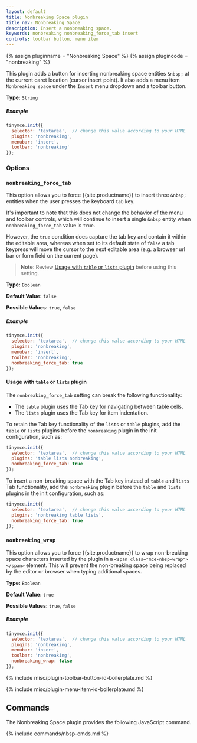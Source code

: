```yaml
---
layout: default
title: Nonbreaking Space plugin
title_nav: Nonbreaking Space
description: Insert a nonbreaking space.
keywords: nonbreaking nonbreaking_force_tab insert
controls: toolbar button, menu item
---
```


{% assign pluginname = "Nonbreaking Space" %}
{% assign plugincode = "nonbreaking" %}

This plugin adds a button for inserting nonbreaking space entities `&nbsp;` at the current caret location (cursor insert point). It also adds a menu item `Nonbreaking space` under the `Insert` menu dropdown and a toolbar button.

**Type:** `String`

##### Example

```js
tinymce.init({
  selector: 'textarea',  // change this value according to your HTML
  plugins: 'nonbreaking',
  menubar: 'insert',
  toolbar: 'nonbreaking'
});
```

### Options

### `nonbreaking_force_tab`

This option allows you to force {{site.productname}} to insert three `&nbsp;` entities when the user presses the keyboard `tab` key.

It's important to note that this does not change the behavior of the menu and toolbar controls, which will continue to insert a single `&nbsp` entity when `nonbreaking_force_tab` value is `true`.

However, the `true` condition does capture the tab key and contain it within the editable area, whereas when set to its default state of `false` a tab keypress will move the cursor to the next editable area (e.g. a browser url bar or form field on the current page).

> **Note**: Review [Usage with `table` or `lists` plugin](#usagewithtableorlistsplugin) before using this setting.

**Type:** `Boolean`

**Default Value:** `false`

**Possible Values:** `true`, `false`

##### Example

```js
tinymce.init({
  selector: 'textarea',  // change this value according to your HTML
  plugins: 'nonbreaking',
  menubar: 'insert',
  toolbar: 'nonbreaking',
  nonbreaking_force_tab: true
});
```

#### Usage with `table` or `lists` plugin

The `nonbreaking_force_tab` setting can break the following functionality:

- The `table` plugin uses the Tab key for navigating between table cells.
- The `lists` plugin uses the Tab key for item indentation.

To retain the Tab key functionality of the `lists` or `table` plugins, add the `table` or `lists` plugins before the `nonbreaking` plugin in the init configuration, such as:

```js
tinymce.init({
  selector: 'textarea',  // change this value according to your HTML
  plugins: 'table lists nonbreaking',
  nonbreaking_force_tab: true
});
```

To insert a non-breaking space with the Tab key instead of `table` and `lists` Tab functionality, add the `nonbreaking` plugin before the `table` and `lists` plugins in the init configuration, such as:

```js
tinymce.init({
  selector: 'textarea',  // change this value according to your HTML
  plugins: 'nonbreaking table lists',
  nonbreaking_force_tab: true
});
```

### `nonbreaking_wrap`

This option allows you to force {{site.productname}} to wrap non-breaking space characters inserted by the plugin in a `<span class="mce-nbsp-wrap"></span>` element. This will prevent the non-breaking space being replaced by the editor or browser when typing additional spaces.

**Type:** `Boolean`

**Default Value:** `true`

**Possible Values:** `true`, `false`

##### Example

```js
tinymce.init({
  selector: 'textarea',  // change this value according to your HTML
  plugins: 'nonbreaking',
  menubar: 'insert',
  toolbar: 'nonbreaking',
  nonbreaking_wrap: false
});
```

{% include misc/plugin-toolbar-button-id-boilerplate.md %}

{% include misc/plugin-menu-item-id-boilerplate.md %}

## Commands

The Nonbreaking Space plugin provides the following JavaScript command.

{% include commands/nbsp-cmds.md %}
